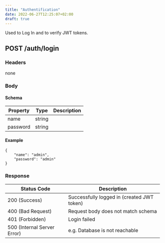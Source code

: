 ```yaml
---
title: "Authentification"
date: 2022-06-27T12:25:07+02:00
draft: true
---
```


Used to Log In and to verify JWT tokens.

## POST /auth/login

### Headers

none

### Body

#### Schema

| Property | Type   | Description |
| -------- | ------ | ----------- |
| name     | string |             |
| password | string |             |

#### Example

    {
        "name": "admin",
        "password": "admin"
    }

### Response

| Status Code                 | Description                                |
| --------------------------- | ------------------------------------------ |
| 200 (Success)               | Successfully logged in (created JWT token) |
| 400 (Bad Request)           | Request body does not match schema         |
| 401 (Forbidden)             | Login failed                               |
| 500 (Internal Server Error) | e.g. Database is not reachable             |
